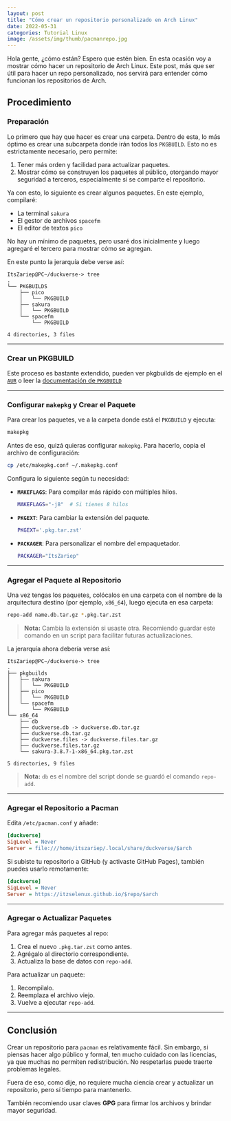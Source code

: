 ```yaml
---
layout: post
title: "Cómo crear un repositorio personalizado en Arch Linux"
date: 2022-05-31
categories: Tutorial Linux
image: /assets/img/thumb/pacmanrepo.jpg
---
```


Hola gente, ¿cómo están? Espero que estén bien. En esta ocasión voy a mostrar cómo hacer un repositorio de Arch Linux. Este post, más que ser útil para hacer un repo personalizado, nos servirá para entender cómo funcionan los repositorios de Arch.

## Procedimiento

### Preparación

Lo primero que hay que hacer es crear una carpeta. Dentro de esta, lo más óptimo es crear una subcarpeta donde irán todos los `PKGBUILD`. Esto no es estrictamente necesario, pero permite:

1. Tener más orden y facilidad para actualizar paquetes.
2. Mostrar cómo se construyen los paquetes al público, otorgando mayor seguridad a terceros, especialmente si se comparte el repositorio.

Ya con esto, lo siguiente es crear algunos paquetes. En este ejemplo, compilaré:

* La terminal `sakura`
* El gestor de archivos `spacefm`
* El editor de textos `pico`

No hay un mínimo de paquetes, pero usaré dos inicialmente y luego agregaré el tercero para mostrar cómo se agregan.

En este punto la jerarquía debe verse así:

```
ItsZariep@PC~/duckverse-> tree
.
└── PKGBUILDS
    ├── pico
    │   └── PKGBUILD
    ├── sakura
    │   └── PKGBUILD
    └── spacefm
        └── PKGBUILD

4 directories, 3 files
```

---
### Crear un PKGBUILD

Este proceso es bastante extendido, pueden ver pkgbuilds de ejemplo en el [`AUR`]() o leer la [documentación de `PKGBUILD`](https://wiki.archlinux.org/title/PKGBUILD)

---

### Configurar `makepkg` y Crear el Paquete

Para crear los paquetes, ve a la carpeta donde está el `PKGBUILD` y ejecuta:

```bash
makepkg
```

Antes de eso, quizá quieras configurar `makepkg`. Para hacerlo, copia el archivo de configuración:

```bash
cp /etc/makepkg.conf ~/.makepkg.conf
```

Configura lo siguiente según tu necesidad:

* **`MAKEFLAGS`**: Para compilar más rápido con múltiples hilos.

  ```bash
  MAKEFLAGS="-j8"  # Si tienes 8 hilos
  ```

* **`PKGEXT`**: Para cambiar la extensión del paquete.

  ```bash
  PKGEXT='.pkg.tar.zst'
  ```

* **`PACKAGER`**: Para personalizar el nombre del empaquetador.

  ```bash
  PACKAGER="ItsZariep"
  ```

---

### Agregar el Paquete al Repositorio

Una vez tengas los paquetes, colócalos en una carpeta con el nombre de la arquitectura destino (por ejemplo, `x86_64`), luego ejecuta en esa carpeta:

```bash
repo-add name.db.tar.gz *.pkg.tar.zst
```

> **Nota:** Cambia la extensión si usaste otra. Recomiendo guardar este comando en un script para facilitar futuras actualizaciones.

La jerarquía ahora debería verse así:

```
ItsZariep@PC~/duckverse-> tree
.
├── pkgbuilds
│   ├── sakura
│   │   └── PKGBUILD
│   ├── pico
│   │   └── PKGBUILD
│   └── spacefm
│       └── PKGBUILD
└── x86_64
    ├── db
    ├── duckverse.db -> duckverse.db.tar.gz
    ├── duckverse.db.tar.gz
    ├── duckverse.files -> duckverse.files.tar.gz
    ├── duckverse.files.tar.gz
    └── sakura-3.8.7-1-x86_64.pkg.tar.zst

5 directories, 9 files
```

> **Nota:** `db` es el nombre del script donde se guardó el comando `repo-add`.

---

### Agregar el Repositorio a Pacman

Edita `/etc/pacman.conf` y añade:

```ini
[duckverse]
SigLevel = Never
Server = file:///home/itszariep/.local/share/duckverse/$arch
```

Si subiste tu repositorio a GitHub (y activaste GitHub Pages), también puedes usarlo remotamente:

```ini
[duckverse]
SigLevel = Never
Server = https://itzselenux.github.io/$repo/$arch
```

---

### Agregar o Actualizar Paquetes

Para agregar más paquetes al repo:

1. Crea el nuevo `.pkg.tar.zst` como antes.
2. Agrégalo al directorio correspondiente.
3. Actualiza la base de datos con `repo-add`.

Para actualizar un paquete:

1. Recompílalo.
2. Reemplaza el archivo viejo.
3. Vuelve a ejecutar `repo-add`.

---

## Conclusión

Crear un repositorio para `pacman` es relativamente fácil. Sin embargo, si piensas hacer algo público y formal, ten mucho cuidado con las licencias, ya que muchas no permiten redistribución. No respetarlas puede traerte problemas legales.

Fuera de eso, como dije, no requiere mucha ciencia crear y actualizar un repositorio, pero sí tiempo para mantenerlo.

También recomiendo usar claves **GPG** para firmar los archivos y brindar mayor seguridad.
